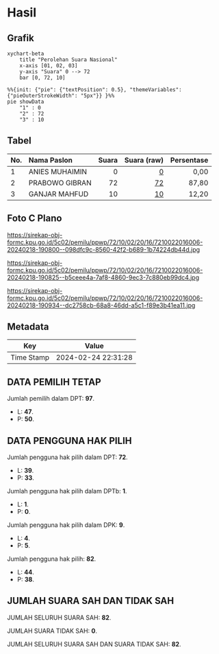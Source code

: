 # Hasil

## Grafik

```mermaid
xychart-beta
    title "Perolehan Suara Nasional"
    x-axis [01, 02, 03]
    y-axis "Suara" 0 --> 72
    bar [0, 72, 10]
```

```mermaid
%%{init: {"pie": {"textPosition": 0.5}, "themeVariables": {"pieOuterStrokeWidth": "5px"}} }%%
pie showData
    "1" : 0
    "2" : 72
    "3" : 10
```

## Tabel

| No. | Nama Paslon    | Suara | Suara (raw) | Persentase |
|:--- |:-------------- | -----:| -----------:| ----------:|
| 1   | ANIES MUHAIMIN | 0     | [0][p-1]    | 0,00       |
| 2   | PRABOWO GIBRAN | 72    | [72][p-2]   | 87,80      |
| 3   | GANJAR MAHFUD  | 10    | [10][p-3]   | 12,20      |


[p-1]: https://github.com/gigit-pemilu/pemilu-2024/blob/main/pilpres/hitung-suara/sub/72-sulawesi-tengah/sub/10-sigi/sub/02-palolo/sub/2016-tongoa/sub/006-tps/sub/paslon-1.txt
[p-2]: https://github.com/gigit-pemilu/pemilu-2024/blob/main/pilpres/hitung-suara/sub/72-sulawesi-tengah/sub/10-sigi/sub/02-palolo/sub/2016-tongoa/sub/006-tps/sub/paslon-2.txt
[p-3]: https://github.com/gigit-pemilu/pemilu-2024/blob/main/pilpres/hitung-suara/sub/72-sulawesi-tengah/sub/10-sigi/sub/02-palolo/sub/2016-tongoa/sub/006-tps/sub/paslon-3.txt

## Foto C Plano

https://sirekap-obj-formc.kpu.go.id/5c02/pemilu/ppwp/72/10/02/20/16/7210022016006-20240218-190800--098dfc9c-8560-42f2-b689-1b74224db44d.jpg

https://sirekap-obj-formc.kpu.go.id/5c02/pemilu/ppwp/72/10/02/20/16/7210022016006-20240218-190825--b5ceee4a-7af8-4860-9ec3-7c880eb99dc4.jpg

https://sirekap-obj-formc.kpu.go.id/5c02/pemilu/ppwp/72/10/02/20/16/7210022016006-20240218-190934--dc2758cb-68a8-46dd-a5c1-f89e3b41ea11.jpg


## Metadata

| Key        | Value               |
| ---------- | ------------------- |
| Time Stamp | 2024-02-24 22:31:28 |


## DATA PEMILIH TETAP

Jumlah pemilih dalam DPT: **97**.
 * L: **47**.
 * P: **50**.

## DATA PENGGUNA HAK PILIH

Jumlah pengguna hak pilih dalam DPT: **72**.
 * L: **39**.
 * P: **33**.

Jumlah pengguna hak pilih dalam DPTb: **1**.
 * L: **1**.
 * P: **0**.

Jumlah pengguna hak pilih dalam DPK: **9**.
 * L: **4**.
 * P: **5**.

Jumlah pengguna hak pilih: **82**.
 * L: **44**.
 * P: **38**.

## JUMLAH SUARA SAH DAN TIDAK SAH

JUMLAH SELURUH SUARA SAH: **82**.

JUMLAH SUARA TIDAK SAH: **0**.

JUMLAH SELURUH SUARA SAH DAN SUARA TIDAK SAH: **82**.


